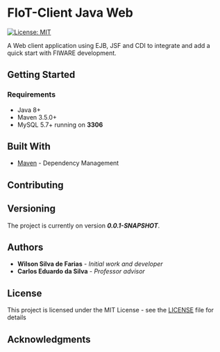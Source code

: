 # FIoT-Client Java Web

[![License: MIT](https://img.shields.io/badge/License-MIT-blue.svg)](https://opensource.org/licenses/MIT)

A Web client application using EJB, JSF and CDI to integrate and add a quick start with FIWARE development.


## Getting Started
### Requirements
- Java 8+
- Maven 3.5.0+
- MySQL 5.7+ running on **3306**

<!--
A step by step series of examples that tell you have to get a development env running

Say what the step will be

```
Give the example
```

And repeat

```
until finished
```

End with an example of getting some data out of the system or using it for a little demo
-->

<!-- ## Running the tests -->

<!--
Explain how to run the automated tests for this system

### Break down into end to end tests

Explain what these tests test and why

```
Give an example
```

### And coding style tests

Explain what these tests test and why

```
Give an example
```
-->

## Built With
* [Maven](https://maven.apache.org/) - Dependency Management
<!--
Add additional notes about how to deploy this on a live system


* [Dropwizard](http://www.dropwizard.io/1.0.2/docs/) - The web framework used
* [ROME](https://rometools.github.io/rome/) - Used to generate RSS Feeds
-->

## Contributing

<!--
Please read [CONTRIBUTING.md](https://gist.github.com/PurpleBooth/b24679402957c63ec426) for details on our code of conduct, and the process for submitting pull requests to us.
-->

## Versioning

<!--
We use [SemVer](http://semver.org/) for versioning. For the versions available, see the [tags on this repository](https://github.com/your/project/tags). 
-->
The project is currently on version _**0.0.1-SNAPSHOT**_.

## Authors

* **Wilson Silva de Farias** - *Initial work and developer*
* **Carlos Eduardo da Silva** - *Professor advisor*

## License

This project is licensed under the MIT License - see the [LICENSE](LICENSE.md) file for details

## Acknowledgments

<!--
* Hat tip to anyone who's code was used
* Inspiration
* etc
-->